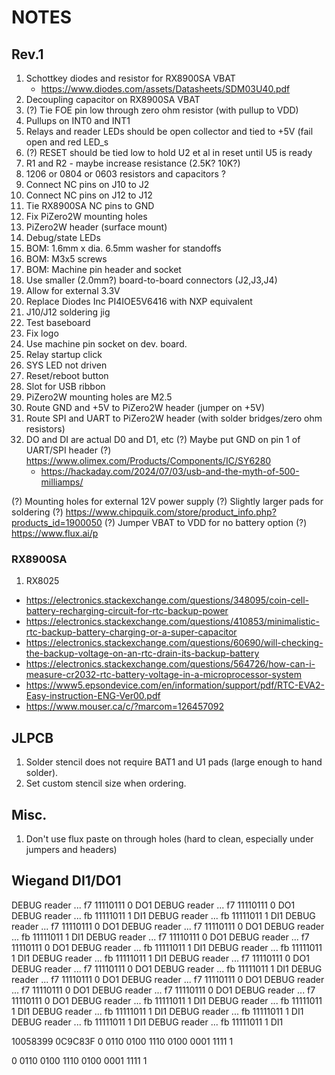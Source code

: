 # NOTES

## Rev.1

1.  Schottkey diodes and resistor for RX8900SA VBAT
    - https://www.diodes.com/assets/Datasheets/SDM03U40.pdf
2.  Decoupling capacitor on RX8900SA VBAT
3.  (?) Tie FOE pin low through zero ohm resistor (with pullup to VDD)
4.  Pullups on INT0 and INT1
5.  Relays and reader LEDs should be open collector and tied to +5V (fail open and red LED_s
6.  (?) RESET should be tied low to hold U2 et al in reset until U5 is ready
7.  R1 and R2 - maybe increase resistance (2.5K? 10K?)
8.  1206 or 0804 or 0603 resistors and capacitors ?
9.  Connect NC pins on J10 to J2
10. Connect NC    pins on J12 to J12
11. Tie RX8900SA NC pins to GND
12. Fix PiZero2W mounting holes
13. PiZero2W header (surface mount)
14. Debug/state LEDs
15. BOM: 1.6mm x dia. 6.5mm washer for standoffs
16. BOM: M3x5 screws
17. BOM: Machine pin header and socket
18. Use smaller (2.0mm?) board-to-board connectors (J2,J3,J4)
19. Allow for external 3.3V
20. Replace Diodes Inc PI4IOE5V6416 with NXP equivalent
21. J10/J12 soldering jig
22. Test baseboard
23. Fix logo
24. Use machine pin socket on dev. board.
25. Relay startup click
26. SYS LED not driven
27. Reset/reboot button
28. Slot for USB ribbon
29. PiZero2W mounting holes are M2.5
30. Route GND and +5V to PiZero2W header (jumper on +5V)
31. Route SPI and UART to PiZero2W header (with solder bridges/zero ohm resistors)
32. DO and DI are actual D0 and D1, etc
(?) Maybe put GND on pin 1 of UART/SPI header
(?) https://www.olimex.com/Products/Components/IC/SY6280
    - https://hackaday.com/2024/07/03/usb-and-the-myth-of-500-milliamps/

(?) Mounting holes for external 12V power supply
(?) Slightly larger pads for soldering
(?) https://www.chipquik.com/store/product_info.php?products_id=1900050
(?) Jumper VBAT to VDD for no battery option
(?) https://www.flux.ai/p

### RX8900SA
1. RX8025

- https://electronics.stackexchange.com/questions/348095/coin-cell-battery-recharging-circuit-for-rtc-backup-power
- https://electronics.stackexchange.com/questions/410853/minimalistic-rtc-backup-battery-charging-or-a-super-capacitor
- https://electronics.stackexchange.com/questions/60690/will-checking-the-backup-voltage-on-an-rtc-drain-its-backup-battery
- https://electronics.stackexchange.com/questions/564726/how-can-i-measure-cr2032-rtc-battery-voltage-in-a-microprocessor-system
- https://www5.epsondevice.com/en/information/support/pdf/RTC-EVA2-Easy-instruction-ENG-Ver00.pdf
- https://www.mouser.ca/c/?marcom=126457092


## JLPCB
1. Solder stencil does not require BAT1 and U1 pads (large enough to hand solder).
2. Set custom stencil size when ordering.

## Misc.
1. Don't use flux paste on through holes (hard to clean, especially under jumpers and headers)


## Wiegand DI1/DO1
DEBUG  reader     ... f7 11110111  0 DO1
DEBUG  reader     ... f7 11110111  0 DO1
DEBUG  reader     ... fb 11111011  1 DI1
DEBUG  reader     ... fb 11111011  1 DI1
DEBUG  reader     ... f7 11110111  0 DO1
DEBUG  reader     ... f7 11110111  0 DO1
DEBUG  reader     ... fb 11111011  1 DI1
DEBUG  reader     ... f7 11110111  0 DO1
DEBUG  reader     ... f7 11110111  0 DO1
DEBUG  reader     ... fb 11111011  1 DI1
DEBUG  reader     ... fb 11111011  1 DI1
DEBUG  reader     ... fb 11111011  1 DI1
DEBUG  reader     ... f7 11110111  0 DO1
DEBUG  reader     ... f7 11110111  0 DO1
DEBUG  reader     ... fb 11111011  1 DI1
DEBUG  reader     ... f7 11110111  0 DO1
DEBUG  reader     ... f7 11110111  0 DO1
DEBUG  reader     ... f7 11110111  0 DO1
DEBUG  reader     ... f7 11110111  0 DO1
DEBUG  reader     ... f7 11110111  0 DO1
DEBUG  reader     ... fb 11111011  1 DI1
DEBUG  reader     ... fb 11111011  1 DI1
DEBUG  reader     ... fb 11111011  1 DI1
DEBUG  reader     ... fb 11111011  1 DI1
DEBUG  reader     ... fb 11111011  1 DI1
DEBUG  reader     ... fb 11111011  1 DI1

10058399
0C9C83F
0 0110 0100 1110 0100 0001 1111 1

0 0110 0100 1110 0100 0001 1111 1

